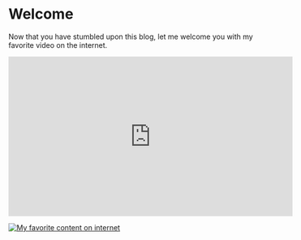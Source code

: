 # Welcome

Now that you have stumbled upon this blog, let me welcome you with my favorite video on the internet. 


<iframe width="560" height="315" src="https://www.youtube.com/embed/zlfKdbWwruY" frameborder="0" allow="accelerometer; autoplay; clipboard-write; encrypted-media; gyroscope; picture-in-picture" allowfullscreen></iframe>


[![My favorite content on internet](https://img.youtube.com/vi/zlfKdbWwruY/0.jpg)](https://www.youtube.com/watch?v=zlfKdbWwruY)
